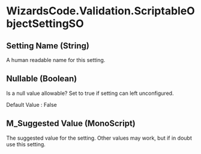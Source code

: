 # WizardsCode.Validation.ScriptableObjectSettingSO

## Setting Name (String)

A human readable name for this setting.


## Nullable (Boolean)

Is a null value allowable? Set to true if setting can left unconfigured.

Default Value     : False


## M_Suggested Value (MonoScript)

The suggested value for the setting. Other values may work, but if in doubt use this setting.

